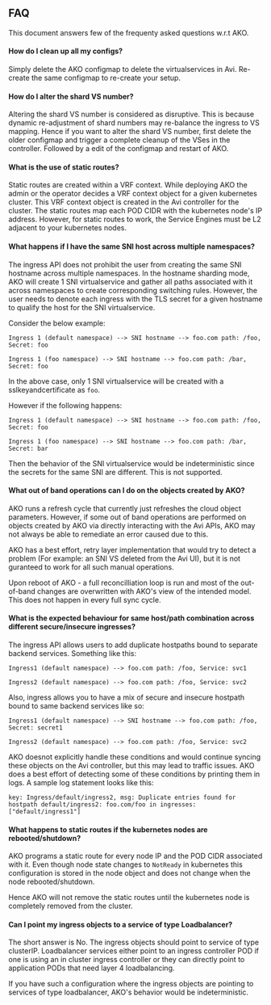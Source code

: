 ## FAQ

This document answers few of the frequenty asked questions w.r.t AKO.

#### How do I clean up all my configs?

Simply delete the AKO configmap to delete the virtualservices in Avi. Re-create the same configmap to re-create your setup.

#### How do I alter the shard VS number?

Altering the shard VS number is considered as disruptive. This is because dynamic re-adjustment of shard numbers may re-balance
the ingress to VS mapping. Hence if you want to alter the shard VS number, first delete the older configmap and trigger a complete
cleanup of the VSes in the controller. Followed by a edit of the configmap and restart of AKO.

#### What is the use of static routes?

Static routes are created within a VRF context. While deploying AKO the admin or the operator decides a VRF context object for a given
kubernetes cluster. This VRF context object is created in the Avi controller for the cluster. 
The static routes map each POD CIDR with the kubernetes node's IP address. However, for static routes to work, the Service Engines must
be L2 adjacent to your kubernetes nodes.


#### What happens if I have the same SNI host across multiple namespaces?

The ingress API does not prohibit the user from creating the same SNI hostname across multiple namespaces. In the hostname sharding
mode, AKO will create 1 SNI virtualservice and gather all paths associated with it across namespaces to create corresponding switching
rules. However, the user needs to denote each ingress with the TLS secret for a given hostname to qualify the host for the SNI virtualservice.

Consider the below example:

    Ingress 1 (default namespace) --> SNI hostname --> foo.com path: /foo, Secret: foo

    Ingress 1 (foo namespace) --> SNI hostname --> foo.com path: /bar, Secret: foo

In the above case, only 1 SNI virtualservice will be created with a sslkeyandcertificate as `foo`.

However if the following happens:

    Ingress 1 (default namespace) --> SNI hostname --> foo.com path: /foo, Secret: foo

    Ingress 1 (foo namespace) --> SNI hostname --> foo.com path: /bar, Secret: bar

Then the behavior of the SNI virtualservice would be indeterministic since the secrets for the same SNI are different. This is not supported.

#### What out of band operations can I do on the objects created by AKO?

AKO runs a refresh cycle that currently just refreshes the cloud object parameters. However, if some out of band operations are performed on objects created by AKO via directly interacting with the Avi APIs, AKO may not always be able to remediate
an error caused due to this.

AKO has a best effort, retry layer implementation that would try to detect a problem (For example: an SNI VS deleted from the Avi UI), but it is not guranteed to work for all such manual operations.

Upon reboot of AKO - a full reconcilliation loop is run and  most of the out-of-band changes are overwritten with AKO's view of the intended model. This does not happen in every full sync cycle.

#### What is the expected behaviour for same host/path combination across different secure/insecure ingresses?

The ingress API allows users to add duplicate hostpaths bound to separate backend services. Something like this:

    Ingress1 (default namespace) --> foo.com path: /foo, Service: svc1

    Ingress2 (default namespace) --> foo.com path: /foo, Service: svc2

Also, ingress allows you to have a mix of secure and insecure hostpath bound to same backend services like so:

    Ingress1 (default namespace) --> SNI hostname --> foo.com path: /foo, Secret: secret1

    Ingress2 (default namespace) --> foo.com path: /foo, Service: svc2

AKO doesnot explicitly handle these conditions and would continue syncing these objects on the Avi controller, but this may lead to traffic issues.
AKO does a best effort of detecting some of these conditions by printing them in logs. A sample log statement looks like this:

`key: Ingress/default/ingress2, msg: Duplicate entries found for hostpath default/ingress2: foo.com/foo in ingresses: ["default/ingress1"]`

#### What happens to static routes if the kubernetes nodes are rebooted/shutdown?

AKO programs a static route for every node IP and the POD CIDR associated with it. Even though node state changes to `NotReady` in kubernetes this configuration is stored in the node object and does not change when the node rebooted/shutdown.

Hence AKO will not remove the static routes until the kubernetes node is completely removed from the cluster.

#### Can I point my ingress objects to a service of type Loadbalancer?

The short answer is No. 
The ingress objects should point to service of type clusterIP. Loadbalancer services either point to an ingress controller POD if one is using an in cluster ingress controller or they can directly point to application PODs that need layer 4 loadbalancing.

If you have such a configuration where the ingress objects are pointing to services of type loadbalancer, AKO's behavior would be indeterministic. 
